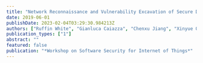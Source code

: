 ```yaml
---
title: "Network Reconnaissance and Vulnerability Excavation of Secure DDS Systems"
date: 2019-06-01
publishDate: 2023-02-04T03:29:30.984213Z
authors: ["Ruffin White", "Gianluca Caiazza", "Chenxu Jiang", "Xinyue Ou", "Zhiyue Yang", "Agostino Cortesi", "Henrik I. Christensen"]
publication_types: ["1"]
abstract: ""
featured: false
publication: "*Workshop on Software Security for Internet of Things*"
---
```


